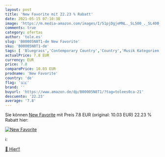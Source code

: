 ```yaml
---
layout: post
title: 'New Favorite mit 22.23 % Rabatt'
date: 2021-05-15 07:10:38
image: 'https://m.media-amazon.com/images/I/51pjDgjeMNL._SL500_._SL400_.jpg'
comments: true
category: ofertas
author: 'tole.es'
slug: 'B00005N8T1-de New Favorite'
sku: 'B00005N8T1-de'
tags: [ 'Bluegrass','Contemporary Country','Country','Musik Kategorien','Musik-CDs & Vinyl','Pop','Traditional Country', ]
actualPrice: 7.8 EUR
currency: EUR
price: 7.8
comparePrice: 10.03 EUR
prodname: 'New Favorite'
country: 'de'
flag: '🇩🇪'
brand: ''
buyurl: 'https://www.amazon.de/dp/B00005N8T1/?tag=tolees0ca-21'
descuento: '22.23'
average: '7.8'
---
```


Sie können [New Favorite](https://www.amazon.de/dp/B00005N8T1/?tag=tolees0ca-21) mit Preis 7.8 EUR (original: 10.03 EUR) 22.23 % Rabatt hier:

[![New Favorite](https://m.media-amazon.com/images/I/51pjDgjeMNL._SL500_._SL400_.jpg)](https://www.amazon.de/dp/B00005N8T1/?tag=tolees0ca-21)

ℹ️:


[🛒 Hier!!](https://www.amazon.de/dp/B00005N8T1/?tag=tolees0ca-21)
